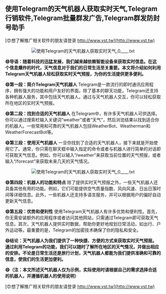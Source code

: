 ## **使用Telegram的天气机器人获取实时天气,Telegram行销软件,Telegram批量群发广告,Telegram群发防封号助手**

[😍想了解推广相关软件的朋友请登录 http://www.vst.tw](http://www.vst.tw)

 <center><img src="https://vst.tw/MP4/tuiguang/png/8.png" alt="使用Telegram的天气机器人获取实时天气_0____.txt"></center>

**😄导语：随着科技的迅猛发展，我们越来越依赖智能设备来获取实时信息。在这个信息爆炸的时代，天气信息对于我们的日常生活至关重要。本文将介绍如何利用Telegram天气机器人轻松获取实时天气预报，为你的生活提供更多便利。**

**😄第一段：简介Telegram天气机器人**
Telegram是一款流行的即时通讯应用程序，拥有强大的功能和用户友好的界面。除了基本的聊天功能，Telegram还支持各种机器人服务，其中包括天气机器人。通过与天气机器人交互，你可以轻松获取所在地区的实时天气预报。

**😄第二段：找到合适的天气机器人**
在Telegram中，有许多天气机器人可供选择。你可以通过搜索栏输入关键词“weather”或者“天气”，然后浏览结果以找到适合你的机器人。一些常用和可靠的天气机器人包括WeatherBot、Weatherman和WeatherForecastBot等。

**😄第三段：使用天气机器人**
一旦你找到了合适的天气机器人，接下来就是开始使用它了。通常，你只需在聊天框中输入指定的命令或者与机器人进行简单的对话即可获取天气信息。例如，你可以输入“/weather”来获取当前位置的天气预报，或者输入“/forecast”来获取未来几天的天气情况。

 <center><img src="https://vst.tw/MP4/tuiguang/png/5.png" alt="使用Telegram的天气机器人获取实时天气_0____.txt"></center>

**😄第四段：机器人的功能和特点**
除了提供实时天气预报之外，一些天气机器人还具备其他有用的功能。例如，它们可能提供空气质量指数、风向风速、日出日落时间等详细信息。此外，一些机器人还支持多语言服务，并可以根据用户的偏好自动更新天气信息。

**😄第五段：优势和便利性**
使用Telegram天气机器人有许多优势和便利性。首先，你无需安装额外的应用程序或者访问其他网站，只需通过Telegram即可获取天气信息。其次，天气机器人提供实时数据，帮助你更好地规划日常活动，如出行、户外运动等。最重要的是，Telegram的加密技术确保了你的隐私和安全。

**😄结论：天气机器人为我们提供了一种快捷、方便的方式来获取实时天气预报。通过利用Telegram的功能，我们可以随时了解所在地区的天气情况，并做出相应的安排。不论是日常生活还是旅行计划，天气机器人都能为我们提供准确和可靠的信息，使我们的生活更加便利。**

**😄（注：本文所述天气机器人仅为示例，实际使用时请根据自己的需求选择合适的机器人，并遵循机器人的使用说明）**

[😍想了解推广相关软件的朋友请登录 http://www.vst.tw](http://www.vst.tw)



